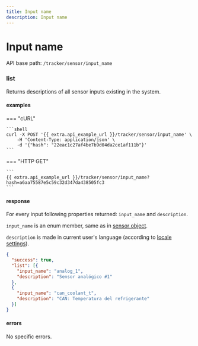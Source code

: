 ```yaml
---
title: Input name
description: Input name
---
```


# Input name

API base path: `/tracker/sensor/input_name`

### list

Returns descriptions of all sensor inputs existing in the system. 

#### examples

=== "cURL"

    ```shell
    curl -X POST '{{ extra.api_example_url }}/tracker/sensor/input_name' \
        -H 'Content-Type: application/json' \ 
        -d '{"hash": "22eac1c27af4be7b9d04da2ce1af111b"}'
    ```

=== "HTTP GET"

    ```
    {{ extra.api_example_url }}/tracker/sensor/input_name?hash=a6aa75587e5c59c32d347da438505fc3
    ```

#### response

For every input following properties returned: `input_name` and `description`.

`input_name` is an enum member, same as in [sensor object](./index.md).

`description` is made in current user's language (according to [locale settings](./resources/commons/user/settings/index.md)).

```json
{
  "success": true,
  "list": [{
    "input_name": "analog_1", 
    "description": "Sensor analógico #1"
  },
  {
    "input_name": "can_coolant_t",
	"description": "CAN: Temperatura del refrigerante"
  }]
}
```

#### errors

No specific errors.
